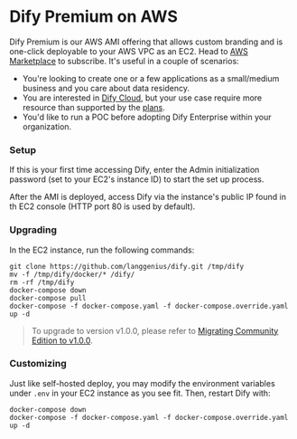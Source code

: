 # Dify Premium on AWS

Dify Premium is our AWS AMI offering that allows custom branding and is one-click deployable to your AWS VPC as an EC2. Head to [AWS Marketplace](https://aws.amazon.com/marketplace/pp/prodview-t22mebxzwjhu6) to subscribe. It's useful in a couple of scenarios:

* You're looking to create one or a few applications as a small/medium business and you care about data residency.
* You are interested in [Dify Cloud](cloud.md), but your use case require more resource than supported by the [plans](https://dify.ai/pricing).
* You'd like to run a POC before adopting Dify Enterprise within your organization.

### Setup

If this is your first time accessing Dify, enter the Admin initialization password (set to your EC2's instance ID) to start the set up process.

After the AMI is deployed, access Dify via the instance's public IP found in th EC2 console (HTTP port 80 is used by default).

### Upgrading

In the EC2 instance, run the following commands:

```
git clone https://github.com/langgenius/dify.git /tmp/dify
mv -f /tmp/dify/docker/* /dify/
rm -rf /tmp/dify
docker-compose down
docker-compose pull
docker-compose -f docker-compose.yaml -f docker-compose.override.yaml up -d
```

> To upgrade to version v1.0.0, please refer to [Migrating Community Edition to v1.0.0](https://docs.dify.ai/development/migration/migrate-to-v1).

### Customizing

Just like self-hosted deploy, you may modify the environment variables under `.env` in your EC2 instance as you see fit. Then, restart Dify with:

```
docker-compose down
docker-compose -f docker-compose.yaml -f docker-compose.override.yaml up -d
```
